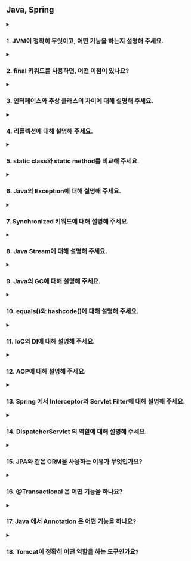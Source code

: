 ## Java, Spring

<details>
  <summary><h3>1. JVM이 정확히 무엇이고, 어떤 기능을 하는지 설명해 주세요.</h3></summary>

  JVM (Java Virtual Machine) 이란?
JVM(Java Virtual Machine)은 자바 바이트코드(.class 파일)를 실행하는 가상 머신입니다. 특정 하드웨어나 운영체제에 종속되지 않고 자바 프로그램이 실행될 수 있도록 중간 다리 역할을 수행합니다.

JVM의 주요 기능
JVM은 다음과 같은 핵심적인 기능들을 수행합니다.

바이트코드 실행: 자바 컴파일러가 생성한 바이트코드를 읽어 해석하거나(Interpreter) 네이티브 코드로 변환하여(JIT Compiler) 실행합니다.
메모리 관리: 프로그램 실행에 필요한 메모리 영역을 할당하고 관리합니다. 특히, 더 이상 사용하지 않는 객체를 자동으로 회수하는 **가비지 컬렉션(Garbage Collection, GC)**을 수행하여 메모리 누수를 방지합니다.
클래스 로딩: 클래스 로더를 통해 자바 클래스(.class 파일)를 JVM 메모리 영역으로 로드하고, 링크 과정을 거쳐 사용할 수 있도록 준비합니다.
보안: 바이트코드 검증 과정을 통해 악의적인 코드가 실행되는 것을 방지하고, 보안 관리자를 통해 시스템 자원에 대한 접근 권한을 관리합니다.
네이티브 인터페이스 (JNI, Java Native Interface): 자바 코드에서 특정 운영체제의 기능이나 하드웨어 관련 라이브러리(네이티브 코드)를 호출할 수 있도록 지원합니다.
스레드 관리: 멀티스레드 환경에서 스레드를 생성하고 스케줄링하며, 스레드 간의 동기화 및 통신을 지원합니다.
JVM의 구조
JVM은 크게 다음과 같은 구성 요소로 이루어져 있습니다.

클래스 로더 (Class Loader Subsystem):
.class 파일을 읽어 JVM 내부의 런타임 데이터 영역으로 로드합니다.
로딩 (Loading): 클래스 파일을 읽어와 JVM의 메모리에 저장합니다.
링킹 (Linking): 로드된 클래스를 사용할 수 있도록 연결하는 과정입니다.
검증 (Verification): 바이트코드가 JVM 명세에 맞게 작성되었는지, 보안상 문제가 없는지 검사합니다.
준비 (Preparation): 클래스 변수를 위한 메모리를 할당하고 기본값으로 초기화합니다.
해석 (Resolution): 심볼릭 참조를 실제 메모리 주소로 변경합니다.
초기화 (Initialization): 클래스 변수를 명시적인 값으로 초기화하고, static 블록을 실행합니다.
런타임 데이터 영역 (Runtime Data Areas): JVM이 프로그램을 실행하면서 사용하는 다양한 데이터를 저장하는 메모리 영역입니다.
힙 (Heap): new 연산자로 생성된 객체와 배열이 저장되는 공간입니다. 가비지 컬렉션의 주요 대상입니다.
메서드 영역 (Method Area): 클래스 정보(이름, 필드, 메서드 등), 상수 풀(Constant Pool), static 변수 등이 저장되는 공간입니다.
JVM 스택 (JVM Stacks): 각 스레드마다 생성되는 스택으로, 메서드 호출과 관련된 정보(지역 변수, 매개변수, 리턴 주소 등)를 담고 있는 스택 프레임을 저장합니다.
네이티브 메서드 스택 (Native Method Stacks): 네이티브 메서드 실행을 위한 스택입니다.
PC 레지스터 (Program Counter Register): 각 스레드가 현재 실행할 JVM 명령어의 주소를 저장합니다.
실행 엔진 (Execution Engine): 로드된 바이트코드를 실제로 실행하는 역할을 담당합니다.
인터프리터 (Interpreter): 바이트코드를 한 줄씩 읽어와서 실행합니다.
JIT(Just-In-Time) 컴파일러: 자주 사용되는 바이트코드 블록을 네이티브 코드로 컴파일하여 실행 속도를 향상시킵니다.
가비지 컬렉터 (Garbage Collector): 더 이상 참조되지 않는 객체를 찾아 메모리에서 제거하는 역할을 수행합니다.
JVM은 자바의 **"Write Once, Run Anywhere" (한 번 작성하면 어디서든 실행된다)**라는 특징을 가능하게 하는 핵심적인 기술입니다. 개발자는 운영체제에 종속적인 코드를 작성할 필요 없이 JVM 위에서 실행될 수 있는 자바 코드를 작성하면 됩니다. 각 운영체제에 맞는 JVM만 설치되어 있다면 동일한 자바 프로그램을 실행할 수 있습니다.
<ul>
<li> 그럼, 자바 말고 다른 언어는 JVM 위에 올릴 수 없나요?</li>
  네, 자바 외의 다른 언어들도 JVM 위에서 실행될 수 있습니다. 이러한 언어들을 JVM 언어라고 부릅니다. JVM은 특정 프로그래밍 언어에 종속적인 것이 아니라, 자바 바이트코드라는 특정 형식의 중간 코드를 이해하고 실행하는 가상 머신이기 때문입니다.

자바 바이트코드로 컴파일될 수 있는 언어라면 어떤 언어든지 JVM 위에서 실행될 수 있습니다. JVM 언어들은 자바 생태계의 강력한 라이브러리와 프레임워크를 그대로 활용할 수 있으며, 자바 코드와 상호 운용성도 뛰어납니다.

대표적인 JVM 언어:

Kotlin: 간결하고 현대적인 문법을 제공하며, 안드로이드 공식 언어로 지정되면서 많은 인기를 얻고 있습니다. 자바와 100% 호환됩니다.
Scala: 함수형 프로그래밍과 객체 지향 프로그래밍을 모두 지원하는 강력한 언어입니다. 간결한 문법과 높은 생산성을 제공하며, 빅데이터 처리 분야에서 많이 사용됩니다.
Groovy: 동적 타이핑을 지원하며, 스크립트 언어처럼 사용할 수 있습니다. 자바와의 호환성이 뛰어나며, 빌드 자동화 도구인 Gradle의 기본 언어로 사용됩니다.
Clojure: Lisp 방언 중 하나로, 함수형 프로그래밍에 특화된 언어입니다. 불변성, 동시성 처리 등에 강점을 가지고 있습니다.
JRuby: Ruby 언어의 JVM 구현체입니다. Ruby의 문법을 그대로 사용하면서 JVM의 기능을 활용할 수 있습니다.
Jython: Python 언어의 JVM 구현체입니다. Python 코드를 JVM 위에서 실행하고, 자바 라이브러리와의 연동을 지원합니다.

<li> 반대로 JVM 계열 언어를 일반적으로 컴파일해서 사용할 순 없나요?</li>
대부분의 JVM 계열 언어는 JVM 위에서 실행되는 것을 목표로 설계되었으며, 바이트코드라는 중간 단계를 거칩니다. 네이티브 코드로 직접 컴파일하는 것은 기술적으로 어렵거나 제한적이며, 일반적인 개발 및 배포 방식은 아닙니다. JVM의 장점(플랫폼 독립성, 메모리 관리 등)을 포기하면서 네이티브 컴파일을 시도하는 것은 대부분의 경우 효율적이지 않습니다.

<li> VM을 사용함으로써 얻을 수 있는 장점과 단점에 대해 설명해 주세요.</li>
VM(Virtual Machine) 사용의 장점과 단점
VM(Virtual Machine), 즉 가상 머신을 사용하는 것은 다양한 이점을 제공하지만, 동시에 몇 가지 단점도 존재합니다.

장점
플랫폼 독립성 (Platform Independence): VM은 호스트 운영체제와 독립적인 가상 환경을 제공합니다. 따라서 VM 내에서 실행되는 소프트웨어는 호스트 OS의 종류(Windows, macOS, Linux 등)에 관계없이 동일하게 작동할 수 있습니다. 이는 개발, 테스트 및 배포 환경을 일관성 있게 유지하는 데 매우 유용합니다.
자원 활용도 향상: 물리적 서버 한 대에 여러 개의 VM을 생성하여 각 VM에 필요한 만큼의 자원을 할당할 수 있습니다. 이를 통해 서버의 유휴 자원을 효율적으로 활용하고, 하드웨어 투자 비용을 절감할 수 있습니다.
유연성 및 확장성: 필요에 따라 VM의 사양(CPU, 메모리, 디스크 공간 등)을 쉽게 변경하거나 새로운 VM을 추가/삭제할 수 있습니다. 이는 시스템 요구 사항 변화에 빠르게 대응하고, 서비스 확장성을 높이는 데 도움이 됩니다.
격리 및 보안: 각 VM은 독립적인 환경에서 실행되므로, 하나의 VM에서 발생한 문제(오류, 보안 침해 등)가 다른 VM이나 호스트 시스템에 영향을 미치지 않습니다. 이는 시스템 안정성과 보안성을 향상시키는 데 기여합니다.
테스트 및 개발 환경 용이성: 다양한 운영체제 및 소프트웨어 구성을 가진 VM을 쉽게 생성하고 복제할 수 있어, 소프트웨어의 호환성 테스트나 개발 환경 구축에 매우 편리합니다. 또한, 문제가 발생했을 경우 스냅샷 기능을 이용하여 이전 상태로 빠르게 복원할 수 있습니다.
재해 복구 및 백업: VM 전체를 파일 형태로 백업하고 복제하는 것이 용이하므로, 시스템 장애 발생 시 빠르게 복구하거나 다른 환경으로 마이그레이션할 수 있습니다.
레거시 시스템 지원: 오래된 운영체제나 특정 환경에서만 작동하는 레거시 애플리케이션을 최신 호스트 OS 환경에서 VM을 통해 실행할 수 있습니다.
단점
성능 오버헤드 (Performance Overhead): VM은 호스트 OS 위에 추상화 계층을 추가하므로, VM 내에서 실행되는 애플리케이션은 물리적 환경에서 직접 실행되는 것보다 성능이 저하될 수 있습니다. 특히 CPU, 메모리, 디스크 I/O 등의 자원을 공유하는 경우 성능 저하가 더 두드러질 수 있습니다.
자원 소비: 각 VM은 자체적인 운영체제와 애플리케이션을 실행하기 위해 일정량의 시스템 자원(CPU, 메모리, 디스크 공간)을 소비합니다. 따라서 너무 많은 VM을 동시에 실행하면 호스트 시스템의 자원 부족으로 인해 전체적인 성능이 저하될 수 있습니다.
설정 및 관리 복잡성: 여러 개의 VM을 효율적으로 관리하고 운영하기 위해서는 전문적인 지식과 도구가 필요합니다. VM 생성, 설정, 모니터링, 보안 관리 등에 대한 추가적인 노력이 요구될 수 있습니다.
라이선스 비용: VM 내에서 실행되는 운영체제 및 소프트웨어에 대한 라이선스 비용이 추가적으로 발생할 수 있습니다.
호환성 문제 (드문 경우): 특정 하드웨어 기능이나 고급 운영체제 기능을 VM이 완벽하게 지원하지 못할 수 있습니다. 이는 특정 애플리케이션의 호환성 문제를 일으킬 수 있습니다.
결론적으로, VM은 다양한 이점을 제공하여 시스템 관리, 개발, 테스트 등 여러 분야에서 유용하게 활용될 수 있습니다. 하지만 성능 오버헤드, 자원 소비, 관리 복잡성 등의 단점도 고려해야 하며, 사용 목적과 환경에 따라 적절한 선택과 구성이 필요합니다.

<li> JVM과 내부에서 실행되고 있는 프로그램은 부모 프로세스 - 자식 프로세스 관계를 갖고 있다고 봐도 무방한가요?</li>
일반적으로 JVM과 그 내부에서 실행되는 자바 프로그램 간의 관계를 엄밀하게 부모-자식 프로세스 관계라고 보기는 어렵습니다. 더 정확하게 설명하자면, JVM은 하나의 프로세스로 실행되며, 그 내부에서 여러 개의 스레드를 생성하고 관리하여 자바 프로그램을 실행합니다.

이유:

프로세스 vs. 스레드:

프로세스: 운영체제로부터 독립적인 메모리 공간과 자원을 할당받아 실행되는 독립적인 실행 단위입니다. 각 프로세스는 자신만의 주소 공간을 가지므로, 다른 프로세스의 메모리에 직접 접근할 수 없습니다.
스레드: 하나의 프로세스 내에서 실행되는 더 작은 실행 단위입니다. 스레드는 프로세스가 할당받은 메모리 공간을 공유하며, 동시에 여러 작업을 수행할 수 있습니다.
JVM의 작동 방식:

사용자가 자바 프로그램을 실행하면, 운영체제는 JVM 실행 파일을 로드하여 하나의 새로운 프로세스를 생성합니다. 이 JVM 프로세스는 자체적인 메모리 공간(힙, 스택 등)을 할당받습니다.
JVM 프로세스가 시작되면, 클래스 로더를 통해 필요한 클래스들을 메모리에 로드하고, 메인 스레드를 포함한 여러 개의 스레드를 생성합니다.
자바 프로그램의 코드는 이 JVM 프로세스 내에서 생성된 스레드들에 의해 실행됩니다.
따라서, 자바 프로그램 자체는 별도의 운영체제 프로세스로 실행되는 것이 아니라, 이미 실행 중인 JVM 프로세스 내의 여러 스레드들의 집합으로 볼 수 있습니다.

유사한 점:

물론, 비유적으로 보았을 때 몇 가지 유사한 점은 있을 수 있습니다.

생명 주기: JVM 프로세스가 종료되면 그 내부에서 실행 중이던 모든 스레드(자바 프로그램)도 함께 종료됩니다. 이는 부모 프로세스가 종료되면 자식 프로세스도 종료되는 것과 유사하게 보일 수 있습니다.
자원 관리: JVM 프로세스는 내부에서 실행되는 스레드들에게 메모리, CPU 시간 등의 자원을 할당하고 관리합니다. 이는 부모 프로세스가 자식 프로세스에게 일부 자원을 할당하는 것과 유사하게 생각될 수 있습니다.
결론:

엄밀한 의미에서 JVM과 내부에서 실행되는 자바 프로그램은 부모-자식 프로세스 관계가 아닌, 프로세스-스레드 관계를 갖습니다. JVM은 하나의 프로세스로 실행되고, 자바 프로그램은 그 JVM 프로세스 내에서 여러 개의 스레드로 실행되는 것입니다.

이러한 이해는 자바 프로그램의 동시성 모델, 메모리 관리, 프로세스 간 통신 등을 이해하는 데 중요합니다.

</ul>
</details>

<details>
  <summary><h3>2. final 키워드를 사용하면, 어떤 이점이 있나요?</h3></summary>

  final 키워드의 이점
1. 불변성 확보 및 객체의 안정성 향상 (변수)
기본 타입 변수: final로 선언된 기본 타입 변수는 최초 할당된 값을 변경할 수 없습니다. 이는 변수의 값이 프로그램 실행 도중 예기치 않게 바뀌는 것을 방지하여 코드의 안정성을 높이고, 예측 가능성을 향상시킵니다.
참조 타입 변수: final로 선언된 참조 타입 변수는 다른 객체를 참조하도록 변경할 수 없습니다. 즉, 변수가 가리키는 객체의 주소는 고정됩니다. 하지만, 그 객체 내부의 상태(필드 값)는 final로 선언되지 않았다면 변경될 수 있습니다.
쓰레드 안전성: 불변 객체는 여러 쓰레드에서 동시에 접근해도 데이터 경쟁(race condition)이 발생하지 않으므로, 쓰레드 안전한 코드를 작성하는 데 도움이 됩니다. final 참조 변수가 불변 객체를 가리키도록 하면, 별도의 동기화 처리 없이 안전하게 공유할 수 있습니다.
2. 메서드 오버라이딩 방지 (메서드)
final로 선언된 메서드는 하위 클래스에서 오버라이딩할 수 없습니다. 이는 다음과 같은 이점을 제공합니다.
설계 의도 보존: 상위 클래스에서 중요한 기능을 수행하거나 특정 방식으로 동작하도록 설계된 메서드의 구현이 하위 클래스에서 변경되는 것을 막아 설계 의도를 유지할 수 있습니다.
일관성 유지: 상위 클래스의 메서드 동작이 하위 클래스에서 다르게 구현되어 발생할 수 있는 예기치 않은 동작이나 오류를 방지하여 코드의 일관성을 유지합니다.
보안 강화: 보안과 관련된 중요한 메서드가 하위 클래스에서 악의적으로 오버라이딩되는 것을 방지하여 시스템의 보안을 강화할 수 있습니다.
3. 클래스 확장 방지 (클래스)
final로 선언된 클래스는 다른 클래스가 상속할 수 없습니다. 이는 다음과 같은 경우에 유용합니다.
불변 클래스: String, Math 클래스처럼 내부 상태가 변경될 수 없는 불변 클래스를 만들 때 final로 선언하여 의도치 않은 상속을 막고 불변성을 보장할 수 있습니다.
특정 구현 강제: 클래스의 구현이 더 이상 변경되거나 확장될 필요가 없다고 판단될 때 final로 선언하여 하위 클래스 생성을 방지하고 특정 구현을 강제할 수 있습니다.
성능 향상 가능성: 컴파일러가 final 클래스에 대한 추가적인 최적화를 수행할 수 있어, 미미하지만 성능 향상을 기대할 수 있습니다.
요약
final 키워드는 코드의 안정성, 예측 가능성, 보안성을 높이는 데 중요한 역할을 합니다. 변수를 불변으로 만들어 데이터의 무결성을 유지하고, 메서드 오버라이딩을 막아 설계 의도를 보존하며, 클래스 상속을 제한하여 특정 구현을 강제하는 등 다양한 이점을 제공합니다. 따라서 상황에 맞게 final 키워드를 적절히 사용하는 것은 좋은 프로그래밍 습관입니다.
<ul>
<li> 그렇다면 컴파일 과정에서, final 키워드는 다르게 취급되나요?</li>

  컴파일러의 final 키워드 처리
1. 변수 (final 필드 및 지역 변수)
컴파일 타임 상수 처리: final로 선언된 기본 타입 변수가 컴파일 시점에 값이 확정될 수 있는 상수 표현식으로 초기화된 경우 (예: final int MAX_VALUE = 100;), 컴파일러는 이 변수를 컴파일 타임 상수로 취급합니다. 이는 다음과 같은 이점을 가집니다.
인라인 치환 (Inline Substitution): 해당 final 변수가 사용되는 모든 곳에서 컴파일러는 변수 이름 대신 직접 그 값을 사용할 수 있습니다. 이는 런타임에 변수 접근 과정을 생략하여 성능 향상에 미미하게 기여할 수 있습니다.
상수 풀 최적화: 컴파일러는 이러한 상수 값을 클래스 파일의 상수 풀에 저장하여 효율적으로 관리합니다.
불변성 검증: 컴파일러는 final 변수가 초기화된 후 다시 할당되는 코드가 있는지 검사합니다. 재할당 시 컴파일 에러를 발생시켜 final 변수의 불변성을 보장합니다.
Definite Assignment 분석: final 지역 변수의 경우, 컴파일러는 변수가 사용되기 전에 반드시 한 번 초기화되었는지 확인하는 Definite Assignment 분석을 수행합니다. 초기화되지 않은 final 지역 변수를 사용하려고 하면 컴파일 에러가 발생합니다.
2. 메서드 (final 메서드)
오버라이딩 방지: 컴파일러는 final 메서드가 하위 클래스에서 오버라이딩되는 코드를 발견하면 컴파일 에러를 발생시켜 메서드 오버라이딩을 금지합니다.
최적화 가능성 증대: final 메서드는 오버라이딩될 수 없다는 정보는 컴파일러에게 추가적인 최적화 기회를 제공할 수 있습니다. 예를 들어, 컴파일러는 final 메서드 호출을 인라인화하는 것을 더 적극적으로 고려할 수 있습니다. (실제 JVM의 JIT 컴파일러가 주로 수행하지만, 컴파일러도 힌트를 얻을 수 있습니다.)
3. 클래스 (final 클래스)
상속 방지: 컴파일러는 final 클래스를 상속하려는 시도가 있으면 컴파일 에러를 발생시켜 상속을 금지합니다.
최적화 가능성 증대: final 클래스는 더 이상 하위 클래스를 가질 수 없으므로, 컴파일러는 객체 생성 및 메서드 호출과 관련된 특정 최적화를 수행할 수 있습니다. 예를 들어, 가상 메서드 호출 대신 직접 메서드 호출로 대체하는 등의 최적화가 가능할 수 있습니다. (이 또한 주로 JIT 컴파일러의 영역이지만, 컴파일러도 정보를 활용할 수 있습니다.)
요약하자면, final 키워드는 컴파일러에게 다음과 같은 정보를 제공하고, 이를 통해 컴파일러는 다양한 검증과 최적화를 수행할 수 있습니다.

불변성 보장: 변수가 한 번 할당된 후 변경되지 않음을 컴파일러에게 알려주어 데이터의 안정성을 확보하고 잠재적인 버그를 방지합니다.
오버라이딩/상속 방지: 메서드나 클래스가 확장되지 않아야 하는 설계 의도를 컴파일러에게 명시적으로 전달하여 코드의 구조를 유지하고 예상치 못한 변경을 막습니다.
최적화 힌트 제공: 컴파일러에게 추가적인 정보를 제공하여 런타임 성능 향상을 위한 최적화(인라인 치환 등)를 수행할 수 있는 가능성을 열어줍니다.
따라서 final 키워드는 단순히 런타임 제약만을 제공하는 것이 아니라, 컴파일 단계에서부터 코드의 정확성, 안정성, 그리고 잠재적인 성능 향상에 기여하는 중요한 역할을 수행합니다.

</ul>
</details>

<details>
  <summary><h3>3. 인터페이스와 추상 클래스의 차이에 대해 설명해 주세요.</h3></summary>

1. 목적
인터페이스 (Interface):

기능의 명세를 정의한다.

어떤 동작을 해야 하는지만 약속하고, 구현은 하지 않는다.

추상 클래스 (Abstract Class):

공통된 속성이나 **행동(기능)**을 정의하면서,

일부는 직접 구현하고 일부는 자식 클래스에게 구현을 맡긴다.

```java
interface Vehicle {
    void move();
}
```

```java
abstract class Vehicle {
    abstract void move();
    void start() {
        System.out.println("Vehicle started");
    }
}

```

추가질문 언제 인터페이스를 사용하고, 언제 추상클래스를 사용하는게 좋을까요? 혹은 사용해 본 경험이 있나요
1. 인터페이스를 사용하는 경우
서로 관계 없는 클래스들에 공통 기능을 부여하고 싶을 때

예: Bird, Airplane 모두 Flyable 인터페이스를 구현할 수 있음.

다중 상속이 필요한 경우

Java는 클래스 다중 상속은 불가하지만, 인터페이스는 여러 개 구현 가능.

**기능을 약속(규격화)**하고 싶을 때

예: 어떤 객체든 Serializable하면 직렬화가 가능함을 보장.

역할 중심 설계를 할 때

"나는 어떤 일을 할 수 있다"를 명시하고 싶을 때 사용.

✏️ 키워드
"무엇을 할 수 있다." (Can do something)
→ Runnable, Closable, Iterable 등

2. 추상 클래스를 사용하는 경우
서로 밀접한 관계가 있는 클래스들의 공통 로직을 공유할 때

예: Dog, Cat 모두 Animal의 공통 메소드를 상속.

**상태(필드) + 기능(메소드)**을 함께 물려주고 싶을 때

예: protected String name; 같은 필드를 공통으로 상속.

부분적으로 구현을 제공하고, 나머지는 자식 클래스가 구현하게 하고 싶을 때

기본 동작을 정의해주면서, 세부 동작은 자식 클래스에 맡김.

자식 클래스에 '강제성'을 부여하고 싶을 때

특정 메소드는 반드시 재정의하도록 강제할 수 있음 (abstract method).

✏️ 키워드
"무언가의 종류이다." (Is a kind of something)
→ Animal, Vehicle, Employee 등

3. 요약

상황	선택
다양한 관계 없는 클래스에 동일 기능을 부여하고 싶다	인터페이스
클래스들 사이에 강한 관계가 있고, 공통 코드를 공유하고 싶다	추상 클래스
다중 상속이 필요하다	인터페이스
일부 기본 동작을 제공하고 싶다	추상 클래스
추가로
실무에서는 보통 인터페이스 + 구현 클래스 조합을 많이 사용하고,
필요할 때만 추상 클래스로 공통 코드를 모듈화하는 식으로 씁니다.



  
<ul>
<li> 왜 클래스는 단일 상속만 가능한데, 인터페이스는 2개 이상 구현이 가능할까요?</li>

1. 클래스는 "구현(코드)"를 상속받기 때문에 충돌 위험이 크다
클래스는 변수, 메소드 구현체를 모두 상속받습니다.

만약 두 개 이상의 클래스를 상속하게 되면, 같은 이름의 메소드나 필드가 있을 때 어떤 걸 사용할지 모호성(ambiguity) 문제가 발생합니다.

```java
class A {
    void print() {
        System.out.println("A");
    }
}

class B {
    void print() {
        System.out.println("B");
    }
}

// 만약 C가 A, B를 모두 상속하면?
class C extends A, B { // Java에서는 불가능
}

```

➡️ C에서 print()를 호출하면, A의 print()를 쓸지 B의 print()를 쓸지 알 수 없음 → 충돌!

🔵 그래서 Java는 클래스의 다중 상속을 금지했습니다.

2. 인터페이스는 "구현이 없는 규칙"만 상속하기 때문에 충돌 위험이 적다
인터페이스는 기본적으로 **메소드 시그니처(이름 + 파라미터)**만 정의하고, 구현(내용)은 없습니다.

따라서 어떤 인터페이스를 여러 개 구현해도 충돌이 발생하지 않습니다.

```java
interface Flyable {
    void fly();
}

interface Swimmable {
    void swim();
}

class Duck implements Flyable, Swimmable {
    public void fly() {
        System.out.println("Duck flies");
    }

    public void swim() {
        System.out.println("Duck swims");
    }
}

```

➡️ Duck은 Flyable과 Swimmable을 모두 구현할 수 있고,
➡️ 둘은 서로 간섭하지 않으니까 충돌이 없음.

🔵 그래서 Java는 인터페이스 다중 구현을 허용했습니다.

3. 요약

구분	클래스 상속	인터페이스 구현
내용(구현) 포함	O	X (Java 8부터 default 메소드 일부 구현 가능하지만 충돌 방지 규칙 존재)
충돌 가능성	높음	낮음
다중 상속/구현 가능 여부	❌ 불가능	✅ 가능
4. 추가: Java 8 이후 인터페이스에 default 메소드가 생긴 이유
Java 8부터 인터페이스에도 default 메소드를 선언해서 기본 구현을 가질 수 있게 했어요.

이 경우 여러 인터페이스에 같은 시그니처의 default 메소드가 있을 때는 구현 클래스가 명시적으로 override해야 합니다.

그래서 여전히 모호성 문제를 막고 있습니다.

```java

interface A {
    default void hello() {
        System.out.println("Hello from A");
    }
}

interface B {
    default void hello() {
        System.out.println("Hello from B");
    }
}

class C implements A, B {
    public void hello() {
        A.super.hello(); // 명시적으로 호출
    }
}

```

정리하면:

"클래스는 '구현'을 상속하니까 충돌 위험 때문에 단일 상속만,
인터페이스는 '약속'만 상속하니까 충돌이 적어 다중 구현을 허용"

</ul>
</details>

<details>
  <summary><h3>4. 리플렉션에 대해 설명해 주세요.</h3></summary>
  1. 리플렉션이란?

  **"실행 중(run-time)에 클래스, 메소드, 필드 등에 접근하고 조작할 수 있는 기능"**입니다.

원래는 컴파일 시점에 결정되는 것(클래스 타입, 메소드 호출 등)을 런타임에 동적으로 다룰 수 있게 해주는 기술입니다.

즉, "몰랐던 클래스나 메소드도 실행 중에 찾아서 사용할 수 있다."

2. 리플렉션으로 할 수 있는 것
클래스 이름을 문자열로 받아 클래스 객체(Class 객체) 생성

객체의 필드(변수), 메소드, 생성자에 접근하고 호출

private 필드나 메소드도 접근 가능 (권한 무시 가능)

새 객체 생성, 메소드 실행, 필드 값 읽고/쓰기 가능


리플렉션의 단점

단점	설명
성능 저하	리플렉션은 일반 코드 호출보다 느립니다. (런타임 검사 추가)
보안 위험	private 멤버에도 접근 가능 → 보안적으로 위험할 수 있음
유지보수 어려움	컴파일 타임 체크가 안 되기 때문에, 에러가 런타임에 터질 수 있음
6. 리플렉션을 사용하는 대표적인 예
프레임워크(Spring, Hibernate 등):
의존성 주입(Dependency Injection), 객체 생성 시 리플렉션 사용

테스트 프레임워크(JUnit 등):
테스트 메소드를 자동으로 찾아 실행

라이브러리 로딩:
JDBC 드라이버 등록 시 "Class.forName("com.mysql.cj.jdbc.Driver")" 사용

<ul>
<li> 의미만 들어보면 리플렉션은 보안적인 문제가 있을 가능성이 있어보이는데, 실제로 그렇게 생각하시나요? 만약 그렇다면, 어떻게 방지할 수 있을까요?</li>

  1. 네, 리플렉션은 보안 위험이 실제로 존재합니다.
리플렉션을 사용하면, private이나 protected로 선언된 필드나 메소드에도 setAccessible(true)로 강제로 접근할 수 있습니다.

원래 클래스 설계자가 숨기고 싶었던 내부 데이터나 로직을 외부 코드가 강제로 조작할 수 있게 됩니다.

특히, 악성 코드가 리플렉션을 사용하면 시스템 객체나 민감한 정보를 무단 조작하거나 노출시킬 수도 있습니다.

🔥 즉, 리플렉션은 **캡슐화(encapsulation)**를 깨뜨릴 수 있는 무기입니다.

2. 리플렉션 보안 문제 실제 사례
과거 Java 애플리케이션에서, 취약한 라이브러리를 통해 민감한 private 필드에 접근하고 값을 조작해 시스템 권한을 탈취하는 사례가 있었습니다.

Android 해킹이나 일부 서버 해킹은 리플렉션을 악용해서 시스템 보호를 뚫는 방식으로 진행되기도 했습니다.

3. 그렇다면, 어떻게 방지할까?
(1) SecurityManager를 설정한다 (옛날 방식)
Java에는 SecurityManager라는 보안 시스템이 있었습니다.

SecurityManager를 활성화하면 리플렉션을 통한 민감한 접근을 막을 수 있었어요.

하지만 Java 17 이후부터 SecurityManager는 Deprecated(사용 중단 예정) 됐습니다. (→ 장기적으로는 대체 기술로 넘어가는 중)

(2) 민감한 클래스는 리플렉션 허용을 강제 제한한다
중요한 클래스에서는 리플렉션 접근을 막기 위해 코드 레벨에서 방어하는 방법도 있습니다.

예를 들어, 리플렉션으로 호출될 수 있는 메소드에 대해 방어 코드를 추가할 수 있어요.

(3) 접근 제어를 신경 쓴다
불필요한 public 메소드는 최대한 만들지 않는다.

private/protected로 멤버를 관리하고, setter 같은 것도 필요 최소한만 공개한다.

(4) 애초에 리플렉션 사용을 최소화한다
리플렉션이 필요한 경우에도, 꼭 필요한 부분에서만 제한적으로 사용한다.

성능 저하 + 보안 이슈를 동시에 줄일 수 있다.

(5) 모듈 시스템(JPMS, Java 9 이상)을 활용한다
Java 9부터 도입된 **Java Platform Module System (JPMS)**를 사용하면,
모듈 별로 어떤 패키지를 외부에 공개할지 통제할 수 있습니다.

모듈화하면, 외부에서 마음대로 리플렉션으로 접근하는 걸 제어할 수 있어요.
<li> 리플렉션을 언제 활용할 수 있을까요?</li>
활용 상황 | 설명
프레임워크 제작 | 런타임에 유저 코드를 분석하고 자동화
어노테이션 기반 개발 | 메타데이터 읽어서 동작 다르게
플러그인 시스템 구축 | 동적 클래스 로딩
디버깅/도구 제작 | 객체 내부 동적 접근
</ul>
</details>

<details>
  <summary><h3>5. static class와 static method를 비교해 주세요.</h3></summary>

| 구분           | static class                                     | static method                                 |
|:--------------|:-------------------------------------------------|:---------------------------------------------|
| 대상           | 클래스                                           | 메소드(함수)                                |
| 의미           | 클래스가 외부 클래스 인스턴스에 독립적이다         | 메소드가 객체 상태와 무관하다               |
| 사용 목적      | 내부 클래스를 외부 클래스와 독립적으로 사용하고 싶을 때 | 객체 상태와 무관한 동작을 수행할 때         |
| 사용 위치      | 주로 내부 클래스(inner class) 에 사용            | 클래스 내부 어디든 가능                     |
| 접근 방식      | 클래스 이름으로 직접 접근                       | 클래스 이름으로 직접 호출                  |
| 예시           | `OuterClass.StaticInnerClass inner = new OuterClass.StaticInnerClass();` | `Math.abs(-10);`                            |


  1. static class (정적 클래스)
설명:

보통 클래스 안에 선언된 클래스(중첩 클래스, Nested Class) 앞에 static을 붙이는 것을 말합니다.

static이 붙으면, 바깥 클래스의 인스턴스와 무관하게 사용할 수 있습니다.

예시:

java
복사
편집
class Outer {
    static class Inner {
        void hello() {
            System.out.println("Hello from static inner class");
        }
    }
}

public class Main {
    public static void main(String[] args) {
        Outer.Inner inner = new Outer.Inner(); // Outer 인스턴스 없이 생성 가능
        inner.hello();
    }
}
포인트:

Outer 객체를 만들지 않고도 Inner 클래스를 사용할 수 있다.

static이 없는 inner class는 반드시 Outer 인스턴스가 있어야만 생성할 수 있음.

2. static method (정적 메소드)
설명:

객체를 생성하지 않고도 호출할 수 있는 메소드입니다.

객체의 필드나 메소드에 접근할 수 없습니다. (this 사용 불가)

예시:

java
복사
편집
class Utils {
    public static int add(int a, int b) {
        return a + b;
    }
}

public class Main {
    public static void main(String[] args) {
        int result = Utils.add(3, 5); // 객체 생성 없이 호출
        System.out.println(result);
    }
}
포인트:

new Utils() 같은 객체 생성 없이 Utils.add() 바로 호출 가능.

메소드가 특정 객체의 상태에 의존하지 않고, 입력값만으로 동작할 때 사용.

3. 정리 문장
static class는 "클래스와 외부 인스턴스의 독립"

static method는 "메소드와 객체 상태의 독립"


<ul>
<li> static 을 사용하면 어떤 이점을 얻을 수 있나요? 어떤 제약이 걸릴까요?</li>
### static 사용 시 이점

| 항목                  | 설명                                                                 |
|:---------------------|:--------------------------------------------------------------------|
| 객체 생성 없이 사용 가능  | 클래스를 인스턴스화하지 않고 바로 접근 가능 → 편하고 메모리 절약               |
| 메모리 효율             | static 멤버는 JVM의 **메소드 영역(Method Area)**에 올라감 → 인스턴스마다 복사되지 않음 |
| 공통 데이터 공유         | 여러 인스턴스가 하나의 static 변수(데이터)를 공유                           |
| 코드 간결성             | 객체 상태와 무관한 유틸리티성 메소드를 쉽게 작성 가능 (ex: Math, Collections)  |
| 프로그램 시작점 제공      | main 메소드는 static이어야 함 (JVM이 객체 없이 호출해야 하므로)             |

### static 사용 시 제약

| 항목                   | 설명                                                                 |
|:----------------------|:--------------------------------------------------------------------|
| 인스턴스 변수/메소드 접근 불가 | static 메소드 안에서는 `this`, 인스턴스 필드 사용 불가                     |
| 상태 유지 어려움         | 객체마다 다른 상태를 가지는 것(캡슐화된 상태 관리)이 불가능                  |
| 테스트 어려움            | static 메소드는 객체 지향적으로 Mocking/Test Double을 쓰기 어렵게 만듦 (테스트 코드 작성 힘듦) |
| 설계 유연성 저하          | 다형성(Polymorphism)을 활용하기 힘듦. 오버라이딩 불가.                       |
| 메모리 해제 어려움        | static 변수는 프로그램이 끝날 때까지 살아있음 → 메모리 누수(memory leak) 위험 |

<li> 컴파일 과정에서 static 이 어떻게 처리되는지 설명해 주세요.</li>

static은 컴파일 타임에 "이건 클래스에 귀속된 멤버야"라고 마킹하고,
JVM 런타임에서 메소드 영역에 미리 올려두고 전역처럼 사용하게 한다.
</ul>
</details>

<details>
  <summary><h3>6. Java의 Exception에 대해 설명해 주세요.</h3></summary>
  Java에서 **Exception (예외)**은 프로그램 실행 중에 발생할 수 있는 예상치 못한 상황이나 오류를 의미합니다. 이러한 예외를 제대로 처리하지 않으면 프로그램이 비정상적으로 종료될 수 있습니다. Java는 강력한 예외 처리 메커니즘을 제공하여 이러한 상황에 유연하게 대처하고 프로그램의 안정성을 높일 수 있도록 합니다.

  Java의 예외는 크게 두 가지 주요 카테고리로 나뉩니다.

Checked Exception (확인된 예외):

Exception 클래스를 상속받았지만 RuntimeException 클래스를 상속받지 않은 예외들입니다.
컴파일러가 예외 처리 여부를 반드시 확인합니다. 즉, Checked Exception이 발생할 가능성이 있는 코드는 반드시 try-catch 블록으로 감싸거나, 해당 메서드 선언부에 throws 키워드를 사용하여 호출한 메서드로 예외를 던져야 합니다.
주로 외부 환경과의 상호작용에서 발생할 가능성이 있는 예외 (예: IOException, SQLException)입니다.
Unchecked Exception (확인되지 않은 예외 또는 Runtime Exception):

RuntimeException 클래스 또는 그 하위 클래스를 상속받은 예외들입니다.
컴파일러가 예외 처리 여부를 강제하지 않습니다. 개발자의 부주의나 논리적 오류로 인해 발생할 가능성이 높은 예외입니다.
주요 Unchecked Exception 종류:
NullPointerException: null 참조를 사용하려 할 때 발생
ArrayIndexOutOfBoundsException: 배열의 유효 범위를 벗어난 인덱스에 접근하려 할 때 발생
ClassCastException: 객체를 부적절한 타입으로 캐스팅하려 할 때 발생
IllegalArgumentException: 메서드에 부적절한 인수를 전달했을 때 발생
ArithmeticException: 0으로 나누는 등 산술 연산 오류 발생 시
Error (에러):

Error 클래스 또는 그 하위 클래스를 상속받은 예외들입니다.
주로 시스템 레벨의 심각한 문제로, 애플리케이션이 복구하기 어려운 상황을 나타냅니다 (예: OutOfMemoryError, StackOverflowError).
일반적으로 애플리케이션 코드에서 Error를 잡으려고 시도하지 않습니다.
<ul>
<li> 예외처리를 하는 세 방법에 대해 설명해 주세요.</li>
  Java에서는 try-catch-finally 블록과 throws 키워드를 사용하여 예외를 처리합니다.

try-catch 블록:

예외가 발생할 가능성이 있는 코드를 try 블록 안에 작성합니다.
try 블록 안에서 예외가 발생하면, 해당 예외 타입과 일치하는 catch 블록이 실행됩니다.
하나의 try 블록 뒤에는 여러 개의 catch 블록이 올 수 있으며, 각 catch 블록은 특정 타입의 예외를 처리합니다.
catch 블록에서는 발생한 예외에 대한 적절한 처리 (예: 오류 메시지 출력, 로깅, 예외 복구 시도 등)를 수행합니다.

finally 블록:

try 블록 뒤에 선택적으로 사용할 수 있는 finally 블록은 try 블록 안에서 예외가 발생하든 발생하지 않든, 항상 실행되는 코드 블록입니다.
주로 사용했던 자원 (예: 파일 스트림, 데이터베이스 연결)을 닫는 등의 마무리 작업을 수행하는 데 사용됩니다.

throws 키워드:

메서드 선언부에서 throws 키워드를 사용하여 해당 메서드 내에서 발생할 수 있는 Checked Exception을 호출한 메서드로 던질 수 있습니다.
메서드를 호출하는 쪽에서는 해당 예외를 try-catch 블록으로 처리하거나, 다시 throws 키워드를 사용하여 상위 호출 메서드로 던져야 합니다.
<li> CheckedException, UncheckedException 의 차이에 대해 설명해 주세요.</li>
### CheckedException vs UncheckedException

| 구분                | CheckedException                                          | UncheckedException                                      |
|:-------------------|:--------------------------------------------------------|:--------------------------------------------------------|
| 정의                | 컴파일 타임에 반드시 처리해야 하는 예외                    | 실행 시간에 발생할 수 있는 예외, 처리하지 않아도 컴파일 오류가 발생하지 않음  |
| 상속 관계            | `Exception` 클래스를 상속하며, `RuntimeException`을 제외한 모든 예외 | `RuntimeException`을 상속한 예외                              |
| 처리 방법            | **강제 처리**: 예외가 발생할 가능성이 있는 코드를 작성할 때 `try-catch` 또는 `throws`로 처리해야 함  | **선택적 처리**: 처리할지 안 할지 개발자의 선택에 맡겨짐   |
| 예시                | `IOException`, `SQLException`, `FileNotFoundException`  | `NullPointerException`, `ArrayIndexOutOfBoundsException`, `ArithmeticException` |
| 발생 위치            | 주로 외부 시스템과의 인터페이스에서 발생 (파일 입출력, 데이터베이스 등) | 프로그램 내 논리적 오류나 잘못된 입력 등에서 발생         |
| 예외 처리            | 반드시 처리해야 하므로 코드가 길어질 수 있음                | 예외 처리를 하지 않아도 컴파일이 가능하지만, 프로그램에서 예기치 않은 동작이 발생할 수 있음 |
| 사용 사례            | 외부 자원과의 연동에서 발생할 수 있는 예외 처리 필요          | 개발 중에 발생할 수 있는 논리적 오류나 프로그래밍 실수에 대한 처리 |

<li> 예외처리가 성능에 큰 영향을 미치나요? 만약 그렇다면, 어떻게 하면 부하를 줄일 수 있을까요?</li>
3. 결론
예외 처리의 성능 영향:
예외를 자주 발생시키면 성능에 큰 부하가 될 수 있습니다.

예외 처리 자체가 부담이 되는 이유는 예외 객체 생성, 스택 트레이스 기록, 제어 흐름 변경 등의 과정 때문입니다.

성능 부하를 줄이는 방법:
예외를 자주 발생시키는 흐름을 피하고, 예외를 예외적인 상황에서만 사용.

예외를 던지지 않고 오류 코드나 반환 값을 사용하는 방식으로 처리.

예외 발생 가능성을 미리 체크하고, 예외가 발생하지 않도록 로직 개선.

결국, 예외 처리의 목적은 "예외적인 상황에 대한 대응"이어야 하며, 일상적인 흐름 제어의 일부로 예외를 사용하는 것은 피해야 합니다.


</ul>
</details>

<details>
  <summary><h3>7. Synchronized 키워드에 대해 설명해 주세요.</h3></summary>
<ul>
<li> Synchronized 키워드가 어디에 붙는지에 따라 의미가 약간씩 변화하는데, 각각 어떤 의미를 갖게 되는지 설명해 주세요.</li>
<li> 효율적인 코드 작성 측면에서, Synchronized는 좋은 키워드일까요?</li>
<li> Synchronized 를 대체할 수 있는 자바의 다른 동기화 기법에 대해 설명해 주세요.</li>
<li> Thread Local에 대해 설명해 주세요.</li>
</ul>
</details>

<details>
  <summary><h3>8. Java Stream에 대해 설명해 주세요.</h3></summary>
<ul>
<li> Stream과 for ~ loop의 성능 차이를 비교해 주세요,</li>
<li> Stream은 병렬처리 할 수 있나요?</li>
<li> Stream에서 사용할 수 있는 함수형 인터페이스에 대해 설명해 주세요.</li>
<li> 가끔 외부 변수를 사용할 때, final 키워드를 붙여서 사용하는데 왜 그럴까요? 꼭 그래야 할까요?</li>
</ul>
</details>

<details>
  <summary><h3>9. Java의 GC에 대해 설명해 주세요.</h3></summary>
<ul>
<li> finalize() 를 수동으로 호출하는 것은 왜 문제가 될 수 있을까요?</li>
<li> 어떤 변수의 값이 null이 되었다면, 이 값은 GC가 될 가능성이 있을까요?</li>
</ul>
</details>

<details>
  <summary><h3>10. equals()와 hashcode()에 대해 설명해 주세요.</h3></summary>
<ul>
<li> 본인이 hashcode() 를 정의해야 한다면, 어떤 점을 염두에 두고 구현할 것 같으세요?</li>
<li> 그렇다면 equals() 를 재정의 해야 할 때, 어떤 점을 염두에 두어야 하는지 설명해 주세요.</li>
</ul>
</details>

<details>
  <summary><h3>11. IoC와 DI에 대해 설명해 주세요.</h3></summary>
<ul>
<li> 후보 없이 특정 기능을 하는 클래스가 딱 한 개하면, 구체 클래스를 그냥 사용해도 되지 않나요? 그럼에도 불구하고 왜 Spring에선 Bean을 사용 할까요?</li>
<li> Spring의 Bean 생성 주기에 대해 설명해 주세요.</li>
<li> 프로토타입 빈은 무엇인가요?</li>
</ul>
</details>

<details>
  <summary><h3>12. AOP에 대해 설명해 주세요.</h3></summary>
<ul>
<li> @Aspect는 어떻게 동작하나요?</li>
</ul>
</details>

<details>
  <summary><h3>13. Spring 에서 Interceptor와 Servlet Filter에 대해 설명해 주세요.</h3></summary>
<ul>
<li> 설명만 들어보면 인터셉터만 쓰는게 나아보이는데, 아닌가요? 필터는 어떤 상황에 사용 해야 하나요?</li>
</ul>
</details>

<details>
  <summary><h3>14. DispatcherServlet 의 역할에 대해 설명해 주세요.</h3></summary>
<ul>
<li>여러 요청이 들어온다고 가정할 때, DispatcherServlet은 한번에 여러 요청을 모두 받을 수 있나요?</li>
<li>수많은 @Controller 를 DispatcherServlet은 어떻게 구분 할까요?</li>
</ul>
</details>

<details>
  <summary><h3>15. JPA와 같은 ORM을 사용하는 이유가 무엇인가요?</h3></summary>
<ul>
<li> 영속성은 어떤 기능을 하나요? 이게 진짜 성능 향상에 큰 도움이 되나요?</li>
<li> N + 1 문제에 대해 설명해 주세요.</li>
</ul>
</details>

<details>
  <summary><h3>16. @Transactional 은 어떤 기능을 하나요?</h3></summary>
<ul>
<li> @Transactional(readonly=true) 는 어떤 기능인가요? 이게 도움이 되나요?</li>
<li> 그런데, 읽기에 트랜잭션을 걸 필요가 있나요? @Transactional을 안 붙이면 되는거 아닐까요?</li>
</ul>
</details>


<details>
  <summary><h3>17. Java 에서 Annotation 은 어떤 기능을 하나요?</h3></summary>
<ul>
<li> 별 기능이 없는 것 같은데, 어떻게 Spring 에서는 Annotation 이 그렇게 많은 기능을 하는 걸까요?</li>
<li> Lombok의 @Data를 잘 사용하지 않는 이유는 무엇일까요?</li>
</ul>
</details>

<details>
  <summary><h3>18. Tomcat이 정확히 어떤 역할을 하는 도구인가요?</h3></summary>
<ul>
<li> 혹시 Netty에 대해 들어보셨나요? 왜 이런 것을 사용할까요?</li>
</ul>
</details>
